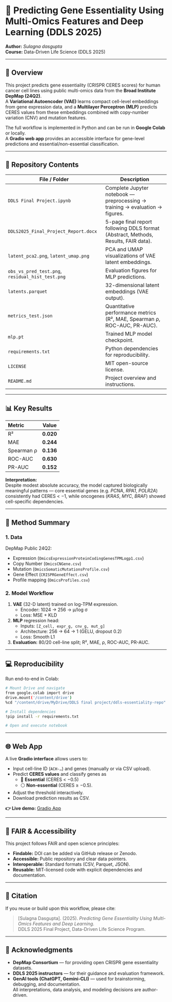 # 🧬 Predicting Gene Essentiality Using Multi-Omics Features and Deep Learning (DDLS 2025)

**Author:** *Sulagna dasgupta*  
**Course:** Data-Driven Life Science (DDLS 2025) 

---

## 🚀 Overview
This project predicts gene essentiality (CRISPR CERES scores) for human cancer cell lines using public multi-omics data from the **Broad Institute DepMap (24Q2)**.  
A **Variational Autoencoder (VAE)** learns compact cell-level embeddings from gene expression data, and a **Multilayer Perceptron (MLP)** predicts CERES values from these embeddings combined with copy-number variation (CNV) and mutation features.

The full workflow is implemented in Python and can be run in **Google Colab** or locally.  
A **Gradio web app** provides an accessible interface for gene-level predictions and essential/non-essential classification.

---

## 📂 Repository Contents
| File / Folder | Description |
|----------------|-------------|
| `DDLS Final Project.ipynb` | Complete Jupyter notebook — preprocessing → training → evaluation → figures. |
| `DDLS2025_Final_Project_Report.docx` | 5-page final report following DDLS format (Abstract, Methods, Results, FAIR data). |
| `latent_pca2.png`, `latent_umap.png` | PCA and UMAP visualizations of VAE latent embeddings. |
| `obs_vs_pred_test.png`, `residual_hist_test.png` | Evaluation figures for MLP predictions. |
| `latents.parquet` | 32-dimensional latent embeddings (VAE output). |
| `metrics_test.json` | Quantitative performance metrics (R², MAE, Spearman ρ, ROC-AUC, PR-AUC). |
| `mlp.pt` | Trained MLP model checkpoint. |
| `requirements.txt` | Python dependencies for reproducibility. |
| `LICENSE` | MIT open-source license. |
| `README.md` | Project overview and instructions. |

---

## 📊 Key Results
| Metric | Value |
|:--------|:------:|
| R² | **0.020** |
| MAE | **0.244** |
| Spearman ρ | **0.136** |
| ROC-AUC | **0.630** |
| PR-AUC | **0.152** |

**Interpretation:**  
Despite modest absolute accuracy, the model captured biologically meaningful patterns — core essential genes (e.g. *PCNA*, *RPA1*, *POLR2A*) consistently had CERES < −1, while oncogenes (*KRAS*, *MYC*, *BRAF*) showed cell-specific dependencies.

---

## 🧠 Method Summary
### 1. Data
DepMap Public 24Q2:
- Expression (`OmicsExpressionProteinCodingGenesTPMLogp1.csv`)
- Copy Number (`OmicsCNGene.csv`)
- Mutation (`OmicsSomaticMutationsProfile.csv`)
- Gene Effect (`CRISPRGeneEffect.csv`)
- Profile mapping (`OmicsProfiles.csv`)

### 2. Model Workflow
1. **VAE** (32-D latent) trained on log-TPM expression.  
   - Encoder: 1024 → 256 → μ/log σ  
   - Loss: MSE + KLD  
2. **MLP** regression head:  
   - Inputs: `[Z_cell, expr_g, cnv_g, mut_g]`  
   - Architecture: 256 → 64 → 1 (GELU, dropout 0.2)  
   - Loss: Smooth L1  
3. **Evaluation:** 80/20 cell-line split; R², MAE, ρ, ROC-AUC, PR-AUC.

---

## 💻 Reproducibility
Run end-to-end in Colab:

```bash
# Mount Drive and navigate
from google.colab import drive
drive.mount('/content/drive')
%cd "/content/drive/MyDrive/DDLS final project/ddls-essentiality-repo"

# Install dependencies
!pip install -r requirements.txt

# Open and execute notebook
```
---
## 🌐 Web App

A live **Gradio interface** allows users to:

- Input cell-line ID (`ACH-…`) and genes (manually or via CSV upload).  
- Predict **CERES values** and classify genes as  
  - 🧩 **Essential** (CERES < −0.5)  
  - ⚪ **Non-essential** (CERES ≥ −0.5).  
- Adjust the threshold interactively.  
- Download prediction results as CSV.

**👉 Live demo:** [Gradio App](https://ef6d0df6cefa38a8b9.gradio.live/)

---

## 🔁 FAIR & Accessibility

This project follows FAIR and open science principles:

- **Findable:** DOI can be added via GitHub release or Zenodo.  
- **Accessible:** Public repository and clear data pointers.  
- **Interoperable:** Standard formats (CSV, Parquet, JSON).  
- **Reusable:** MIT-licensed code with explicit dependencies and documentation.

---

## 🧾 Citation

If you reuse or build upon this workflow, please cite:

> [Sulagna Dasgupta]. (2025). *Predicting Gene Essentiality Using Multi-Omics Features and Deep Learning.*  
> DDLS 2025 Final Project, Data-Driven Life Science Program.

---

## 🙏 Acknowledgments

- **DepMap Consortium** — for providing open CRISPR gene essentiality datasets.  
- **DDLS 2025 instructors** — for their guidance and evaluation framework.  
- **GenAI tools (ChatGPT, Gemini-CLI)** — used for brainstorming, debugging, and documentation.  
  All interpretations, data analysis, and modeling decisions are author-driven.

